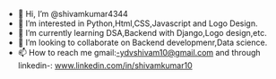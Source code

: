 - 👋 Hi, I’m @shivamkumar4344
- 👀 I’m interested in Python,Html,CSS,Javascript and Logo Design.
- 🌱 I’m currently learning DSA,Backend with Django,Logo design,etc.
- 💞️ I’m looking to collaborate on Backend developmenr,Data science.
- 📫 How to reach me gmail:-ydvshivam10@gmail.com and through linkedin-: www.linkedin.com/in/shivamkumar10

<!---
shivamkumar4344/shivamkumar4344 is a ✨ special ✨ repository because its `README.md` (this file) appears on your GitHub profile.
You can click the Preview link to take a look at your changes.
--->
